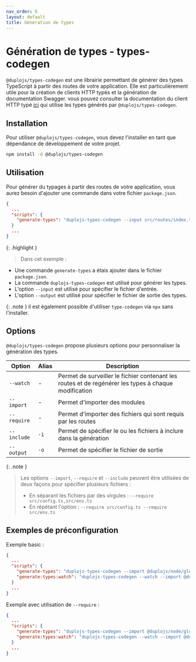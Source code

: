 ```yaml
---
nav_order: 6
layout: default
title: Génération de types
---
```


# Génération de types - types-codegen

`@duplojs/types-codegen` est une librairie permettant de générer des types TypeScript à partir des routes de votre application. Elle est particulièrement utile pour la création de clients HTTP typés et la génération de documentation Swagger.
vous pouvez consulter la documentation du client HTTP typé [ici](https://docs.duplojs.dev/fr/latest/resources/http-client/) qui utilise les types générés par `@duplojs/types-codegen`.

## Installation

Pour utiliser `@duplojs/types-codegen`, vous devez l'installer en tant que dépendance de développement de votre projet.

```bash
npm install -d @duplojs/types-codegen
```

## Utilisation

Pour générer du typages à partir des routes de votre application, vous aurez besoin d'ajouter une commande dans votre fichier `package.json`.

```json
{
  ...
  "scripts": {
    "generate-types": "duplojs-types-codegen --input src/routes/index.ts --output src/types/duplojsTypesCodegen.d.ts"
  }
  ...
}
```

{: .highlight }
>Dans cet exemple :
><div markdown="block">
- Une commande `generate-types` a étais ajouter dans le fichier `package.json`.
- La commande `duplojs-types-codegen` est utilisé pour générer les types.
- L'option `--input` est utilisé pour spécifier le fichier d'entrée.
- L'option `--output` est utilisé pour spécifier le fichier de sortie des types.
></div>

{: .note }
il est également possible d'utiliser `type-codegen` via `npx` sans l'installer.

## Options

`@duplojs/types-codegen` propose plusieurs options pour personnaliser la génération des types.

| Option | Alias | Description |
|--------|-------|-------------|
| `--watch` | - | Permet de surveiller le  fichier contenant les routes et de regénérer les types à chaque modification |
| `--import` | - | Permet d'importer des modules |
| `--require` | - | Permet d'importer des fichiers qui sont requis par les routes |
| `--include` | `-i` | Permet de spécifier le ou les fichiers à inclure dans la génération |
| `--output` | `-o` | Permet de spécifier le fichier de sortie |

{: .note }
> Les options `--import`, `--require` et `--include` peuvent être utilisées de deux façons pour spécifier plusieurs fichiers :
> - En séparant les fichiers par des virgules : `--require src/config.ts,src/env.ts`
> - En répétant l'option : `--require src/config.ts --require src/env.ts`

## Exemples de préconfiguration

Exemple basic :

```json
{
  ...
  "scripts": {
    "generate-types": "duplojs-types-codegen --import @duplojs/node/globals --input src/routes/index.ts --output src/types/duplojsTypesCodegen.d.ts",
    "generate:types:watch": "duplojs-types-codegen --watch --import @duplojs/node/globals --input src/routes/index.ts --output src/types/duplojsTypesCodegen.d.ts",
  }
  ...
}
```

Exemple avec utilisation de `--require` :

```json
{
  ...
  "scripts": {
    "generate-types": "duplojs-types-codegen --import @duplojs/node/globals --require src/env.ts --input src/routes/index.ts --output src/types/duplojsTypesCodegen.d.ts",
    "generate:types:watch": "duplojs-types-codegen --watch --import @duplojs/node/globals --require src/env.ts --input src/routes/index.ts --output src/types/duplojsTypesCodegen.d.ts",
  }
  ...
}
```
